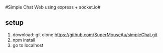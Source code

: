 #Simple Chat Web using express + socket.io#
## setup
1. download: git clone https://github.com/SuperMouseAu/simpleChat.git
2. npm install
3. go to localhost

